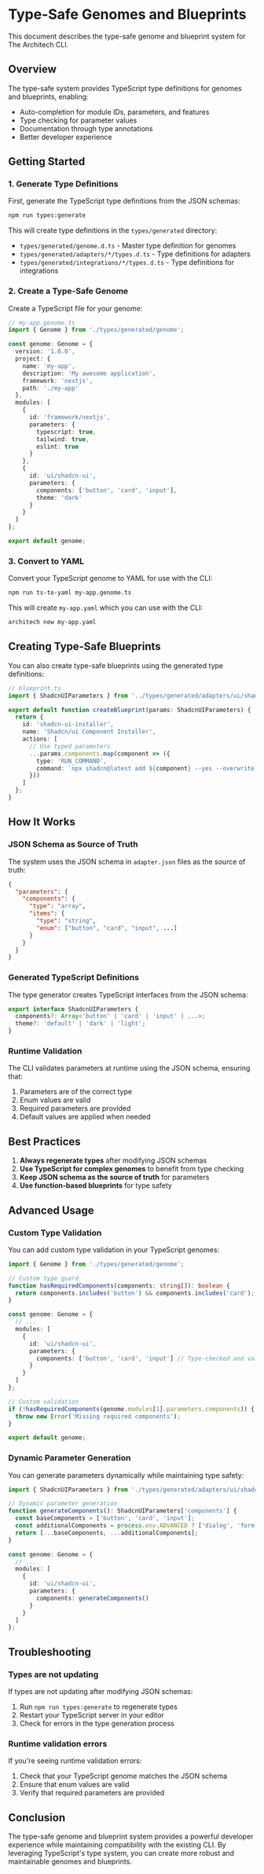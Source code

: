 # Type-Safe Genomes and Blueprints

This document describes the type-safe genome and blueprint system for The Architech CLI.

## Overview

The type-safe system provides TypeScript type definitions for genomes and blueprints, enabling:

- Auto-completion for module IDs, parameters, and features
- Type checking for parameter values
- Documentation through type annotations
- Better developer experience

## Getting Started

### 1. Generate Type Definitions

First, generate the TypeScript type definitions from the JSON schemas:

```bash
npm run types:generate
```

This will create type definitions in the `types/generated` directory:

- `types/generated/genome.d.ts` - Master type definition for genomes
- `types/generated/adapters/*/types.d.ts` - Type definitions for adapters
- `types/generated/integrations/*/types.d.ts` - Type definitions for integrations

### 2. Create a Type-Safe Genome

Create a TypeScript file for your genome:

```typescript
// my-app.genome.ts
import { Genome } from './types/generated/genome';

const genome: Genome = {
  version: '1.0.0',
  project: {
    name: 'my-app',
    description: 'My awesome application',
    framework: 'nextjs',
    path: './my-app'
  },
  modules: [
    {
      id: 'framework/nextjs',
      parameters: {
        typescript: true,
        tailwind: true,
        eslint: true
      }
    },
    {
      id: 'ui/shadcn-ui',
      parameters: {
        components: ['button', 'card', 'input'],
        theme: 'dark'
      }
    }
  ]
};

export default genome;
```

### 3. Convert to YAML

Convert your TypeScript genome to YAML for use with the CLI:

```bash
npm run ts-to-yaml my-app.genome.ts
```

This will create `my-app.yaml` which you can use with the CLI:

```bash
architech new my-app.yaml
```

## Creating Type-Safe Blueprints

You can also create type-safe blueprints using the generated type definitions:

```typescript
// blueprint.ts
import { ShadcnUIParameters } from '../types/generated/adapters/ui/shadcn-ui/types';

export default function createBlueprint(params: ShadcnUIParameters) {
  return {
    id: 'shadcn-ui-installer',
    name: 'Shadcn/ui Component Installer',
    actions: [
      // Use typed parameters
      ...params.components.map(component => ({
        type: 'RUN_COMMAND',
        command: `npx shadcn@latest add ${component} --yes --overwrite`
      }))
    ]
  };
}
```

## How It Works

### JSON Schema as Source of Truth

The system uses the JSON schema in `adapter.json` files as the source of truth:

```json
{
  "parameters": {
    "components": {
      "type": "array",
      "items": {
        "type": "string",
        "enum": ["button", "card", "input", ...]
      }
    }
  }
}
```

### Generated TypeScript Definitions

The type generator creates TypeScript interfaces from the JSON schema:

```typescript
export interface ShadcnUIParameters {
  components?: Array<'button' | 'card' | 'input' | ...>;
  theme?: 'default' | 'dark' | 'light';
}
```

### Runtime Validation

The CLI validates parameters at runtime using the JSON schema, ensuring that:

1. Parameters are of the correct type
2. Enum values are valid
3. Required parameters are provided
4. Default values are applied when needed

## Best Practices

1. **Always regenerate types** after modifying JSON schemas
2. **Use TypeScript for complex genomes** to benefit from type checking
3. **Keep JSON schema as the source of truth** for parameters
4. **Use function-based blueprints** for type safety

## Advanced Usage

### Custom Type Validation

You can add custom type validation in your TypeScript genomes:

```typescript
import { Genome } from './types/generated/genome';

// Custom type guard
function hasRequiredComponents(components: string[]): boolean {
  return components.includes('button') && components.includes('card');
}

const genome: Genome = {
  // ...
  modules: [
    {
      id: 'ui/shadcn-ui',
      parameters: {
        components: ['button', 'card', 'input'] // Type-checked and validated
      }
    }
  ]
};

// Custom validation
if (!hasRequiredComponents(genome.modules[1].parameters.components)) {
  throw new Error('Missing required components');
}

export default genome;
```

### Dynamic Parameter Generation

You can generate parameters dynamically while maintaining type safety:

```typescript
import { ShadcnUIParameters } from './types/generated/adapters/ui/shadcn-ui/types';

// Dynamic parameter generation
function generateComponents(): ShadcnUIParameters['components'] {
  const baseComponents = ['button', 'card', 'input'];
  const additionalComponents = process.env.ADVANCED ? ['dialog', 'form'] : [];
  return [...baseComponents, ...additionalComponents];
}

const genome: Genome = {
  // ...
  modules: [
    {
      id: 'ui/shadcn-ui',
      parameters: {
        components: generateComponents()
      }
    }
  ]
};
```

## Troubleshooting

### Types are not updating

If types are not updating after modifying JSON schemas:

1. Run `npm run types:generate` to regenerate types
2. Restart your TypeScript server in your editor
3. Check for errors in the type generation process

### Runtime validation errors

If you're seeing runtime validation errors:

1. Check that your TypeScript genome matches the JSON schema
2. Ensure that enum values are valid
3. Verify that required parameters are provided

## Conclusion

The type-safe genome and blueprint system provides a powerful developer experience while maintaining compatibility with the existing CLI. By leveraging TypeScript's type system, you can create more robust and maintainable genomes and blueprints.

